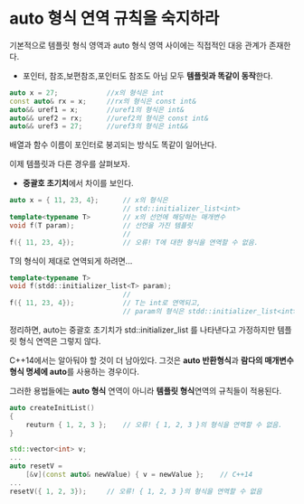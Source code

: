 auto 형식 연역 규칙을 숙지하라
============================
기본적으로 템플릿 형식 영역과 auto 형식 영역 사이에는 직접적인 대응 관계가 존재한다.

* 포인터, 참조,보편참조,포인터도 참조도 아님 모두 **템플릿과 똑같이 동작**한다.

```c++
auto x = 27;			//x의 형식은 int
const auto& rx = x;		//rx의 형식은 const int&
auto&& uref1 = x;		//uref1의 형식은 int&
auto&& uref2 = rx;		//uref2의 형식은 const int&
auto&& uref3 = 27;		//uref3의 형식은 int&& 
```

배열과 함수 이름이 포인터로 붕괴되는 방식도 똑같이 일어난다.

이제 템플릿과 다른 경우를 살펴보자.

* **중괄호 초기치**에서 차이를 보인다.

```c++
auto x = { 11, 23, 4};		// x의 형식은
							// std::initializer_list<int>
template<typename T>		// x의 선언에 해당하는 매개변수
void f(T param);			// 선언을 가진 템플릿
							//
f({ 11, 23, 4});			// 오류! T에 대한 형식을 연역할 수 없음.
```

T의 형식이 제대로 연역되게 하려면...

```c++
template<typename T>
void f(stdd::initializer_list<T> param);
							//
f({ 11, 23, 4});			// T는 int로 연역되고,
							// param의 형식은 stdd::initializer_list<int>로 연역됨.
```

정리하면, auto는 중괄호 초기치가 std::initializer_list 를 나타낸다고 가정하지만 템플릿 형식 연역은 그렇지 않다.

C++14에서는 알아둬야 할 것이 더 남아있다. 그것은 **auto 반환형식**과 **람다의 매개변수 형식 명세에 auto**를 사용하는 경우이다.

그러한 용법들에는 **auto 형식** 연역이 아니라 **템플릿 형식**연역의 규칙들이 적용된다.

```c++
auto createInitList()
{
	reuturn { 1, 2, 3 };	// 오류! { 1, 2, 3 }의 형식을 연역할 수 없음.
}
```

```c++
std::vector<int> v;
...
auto resetV = 
	[&v](const auto& newValue) { v = newValue };	// C++14
...
resetV({ 1, 2, 3});		// 오류! { 1, 2, 3 }의 형식을 연역할 수 없음
```